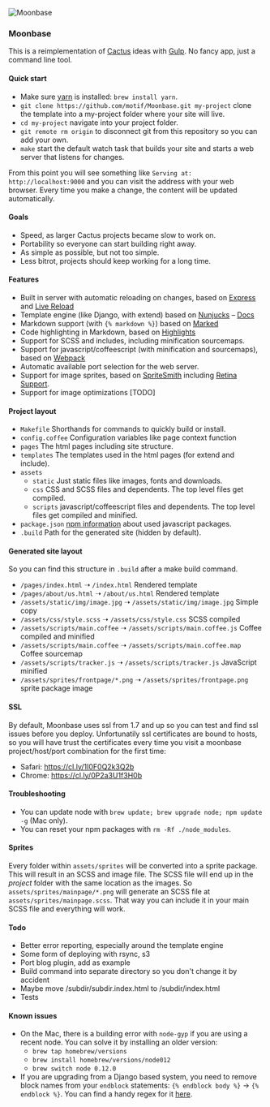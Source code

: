 ![Moonbase](http://cl.ly/image/3n3z0u1k2l41/2D1BD7F500000578-3260346-image-a-9_1444040887566.jpg)

### Moonbase

This is a reimplementation of [Cactus](http://github.com/koenbok/Cactus) ideas with [Gulp](http://gulpjs.com). No fancy app, just a command line tool.

#### Quick start

- Make sure [yarn](https://yarnpkg.com) is installed: `brew install yarn`.
- `git clone https://github.com/motif/Moonbase.git my-project` clone the template into a my-project folder where your site will live.
- `cd my-project` navigate into your project folder.
- `git remote rm origin` to disconnect git from this repository so you can add your own.
- `make` start the default watch task that builds your site and starts a web server that listens for changes.

From this point you will see something like `Serving at: http://localhost:9000` and you can visit the address with your web browser. Every time you make a change, the content will be updated automatically.

#### Goals

- Speed, as larger Cactus projects became slow to work on.
- Portability so everyone can start building right away.
- As simple as possible, but not too simple.
- Less bitrot, projects should keep working for a long time.

#### Features

- Built in server with automatic reloading on changes, based on [Express](http://expressjs.com) and [Live Reload](https://github.com/napcs/node-livereload)
- Template engine (like Django, with extend) based on [Nunjucks](https://mozilla.github.io/nunjucks/) – [Docs](https://mozilla.github.io/nunjucks/templating.html)
- Markdown support (with `{% markdown %}`) based on [Marked](https://github.com/chjj/marked)
- Code highlighting in Markdown, based on [Highlights](https://github.com/atom/highlights)
- Support for SCSS and includes, including minification sourcemaps.
- Support for javascript/coffeescript (with minification and sourcemaps), based on [Webpack](https://webpack.github.io)
- Automatic available port selection for the web server.
- Support for image sprites, based on [SpriteSmith](https://github.com/twolfson/gulp.spritesmith) including [Retina Support](https://github.com/twolfson/gulp.spritesmith/tree/3.5.3#retina-parameters).
- Support for image optimizations [TODO]

#### Project layout

- `Makefile` Shorthands for commands to quickly build or install.
- `config.coffee` Configuration variables like page context function
- `pages` The html pages including site structure.
- `templates` The templates used in the html pages (for extend and include).
- `assets`
	- `static` Just static files like images, fonts and downloads.
	- `css` CSS and SCSS files and dependents. The top level files get compiled.
	- `scripts` javascript/coffeescript files and dependents. The top level files get compiled and minified.
- `package.json` [npm information](https://docs.npmjs.com/files/package.json) about used javascript packages.
- `.build` Path for the generated site (hidden by default).

#### Generated site layout

So you can find this structure in `.build` after a make build command.

- `/pages/index.html` ➝ `/index.html` Rendered template
- `/pages/about/us.html` ➝ `/about/us.html` Rendered template
- `/assets/static/img/image.jpg` ➝ `/assets/static/img/image.jpg` Simple copy
- `/assets/css/style.scss` ➝ `/assets/css/style.css` SCSS compiled
- `/assets/scripts/main.coffee` ➝ `/assets/scripts/main.coffee.js` Coffee compiled and minified
- `/assets/scripts/main.coffee` ➝ `/assets/scripts/main.coffee.map` Coffee sourcemap
- `/assets/scripts/tracker.js` ➝ `/assets/scripts/tracker.js` JavaScript minified
- `/assets/sprites/frontpage/*.png` ➝ `/assets/sprites/frontpage.png` sprite package image

#### SSL

By default, Moonbase uses ssl from 1.7 and up so you can test and find ssl issues before you deploy. Unfortunatily ssl certificates are bound to hosts, so you will have trust the certificates every time you visit a moonbase project/host/port combination for the first time:

- Safari: https://cl.ly/1I0F0Q2k3Q2b
- Chrome: https://cl.ly/0P2a3U1f3H0b

#### Troubleshooting

- You can update node with `brew update; brew upgrade node; npm update -g` (Mac only).
- You can reset your npm packages with `rm -Rf ./node_modules`.

#### Sprites

Every folder within `assets/sprites` will be converted into a sprite package. This will result in an SCSS and image file. The SCSS file will end up in the _project_ folder with the same location as the images. So `assets/sprites/mainpage/*.png` will generate an SCSS file at `assets/sprites/mainpage.scss`. That way you can include it in your main SCSS file and everything will work.

#### Todo

- Better error reporting, especially around the template engine
- Some form of deploying with rsync, s3
- Port blog plugin, add as example
- Build command into separate directory so you don't change it by accident
- Maybe move /subdir/subdir.index.html to /subdir/index.html
- Tests

#### Known issues

- On the Mac, there is a building error with `node-gyp` if you are using a recent node. You can solve it by installing an older version:
	- `brew tap homebrew/versions`
	- `brew install homebrew/versions/node012`
	- `brew switch node 0.12.0`
- If you are upgrading from a Django based system, you need to remove block names from your `endblock` statements: `{% endblock body %}` -> `{% endblock %}`. You can find a handy regex for it [here](https://regex101.com/r/gB4uB9/1).
